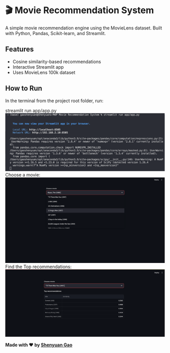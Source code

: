 # 🎬 Movie Recommendation System

A simple movie recommendation engine using the MovieLens dataset. Built with Python, Pandas, Scikit-learn, and Streamlit.

## Features
- Cosine similarity-based recommendations
- Interactive Streamlit app
- Uses MovieLens 100k dataset

## How to Run
In the terminal from the project root folder, run:

streamlit run app/app.py
![App Screenshot](image/image1.png)
Choose a movie:
![App Screenshot](image/image2.png)
Find the Top recommendations:
![App Screenshot](image/image3.png)

**Made with ❤️ by [Shenyuan Gao](https://github.com/gaoshenyuan)**

